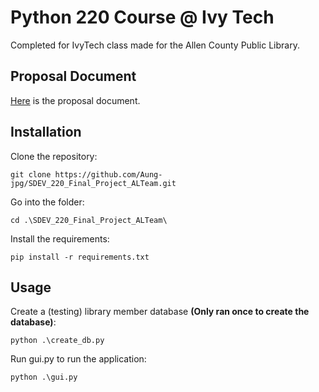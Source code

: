 # Python 220 Course @ Ivy Tech 
Completed for IvyTech class made for the Allen County Public Library.

## Proposal Document
[Here](https://docs.google.com/document/d/1d89BUPqhUiPK4VgB0QUV0pkxSXHcC4hBTXq2RxnRfeg/edit?usp=sharing) is the proposal document.

## Installation
Clone the repository:
```shell
git clone https://github.com/Aung-jpg/SDEV_220_Final_Project_ALTeam.git
```
Go into the folder:
```shell
cd .\SDEV_220_Final_Project_ALTeam\
```
Install the requirements:
```shell
pip install -r requirements.txt
```

## Usage
Create a (testing) library member database **(Only ran once to create the database)**:
```shell
python .\create_db.py
```
Run gui.py to run the application:
```shell
python .\gui.py
```




